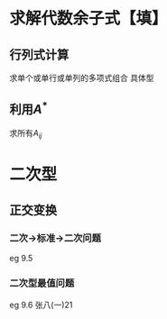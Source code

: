 # 求解代数余子式【填】
## 行列式计算
求单个或单行或单列的多项式组合  具体型
## 利用$A^{*}$
求所有$A_{ij}$


# 二次型
## 正交变换
### 二次→标准→二次问题
eg 9.5
### 二次型最值问题
eg 9.6 张八(一)21